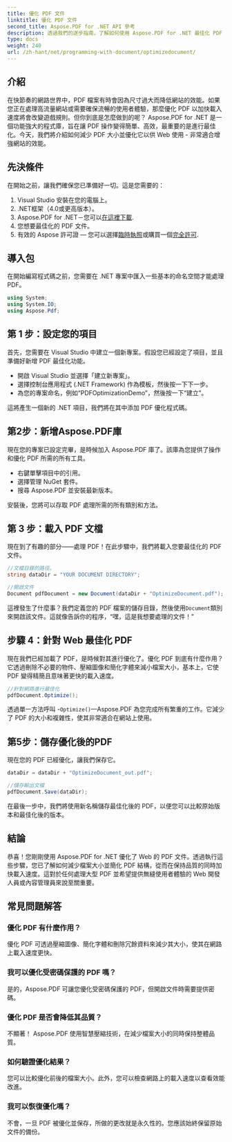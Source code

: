 ```yaml
---
title: 優化 PDF 文件
linktitle: 優化 PDF 文件
second_title: Aspose.PDF for .NET API 參考
description: 透過我們的逐步指南，了解如何使用 Aspose.PDF for .NET 最佳化 PDF 文件。透過減少檔案大小和複雜性來增強 Web 效能。
type: docs
weight: 240
url: /zh-hant/net/programming-with-document/optimizedocument/
---
```

## 介紹

在快節奏的網路世界中，PDF 檔案有時會因為尺寸過大而降低網站的效能。如果您正在處理高流量網站或需要確保流暢的使用者體驗，那麼優化 PDF 以加快載入速度將會改變遊戲規則。但你到底是怎麼做到的呢？ Aspose.PDF for .NET 是一個功能強大的程式庫，旨在讓 PDF 操作變得簡單、高效，最重要的是進行最佳化。今天，我們將介紹如何減少 PDF 大小並優化它以供 Web 使用 - 非常適合增強網站的效能。

## 先決條件

在開始之前，讓我們確保您已準備好一切。這是您需要的：

1. Visual Studio 安裝在您的電腦上。
2. .NET框架（4.0或更高版本）。
3.  Aspose.PDF for .NET－您可以[在這裡下載](https://releases.aspose.com/pdf/net/).
4. 您想要最佳化的 PDF 文件。
5. 有效的 Aspose 許可證 — 您可以選擇[臨時執照](https://purchase.aspose.com/temporary-license/)或購買一個[完全許可](https://purchase.aspose.com/buy).

## 導入包

在開始編寫程式碼之前，您需要在 .NET 專案中匯入一些基本的命名空間才能處理 PDF。

```csharp
using System;
using System.IO;
using Aspose.Pdf;
```

## 第 1 步：設定您的項目

首先，您需要在 Visual Studio 中建立一個新專案。假設您已經設定了項目，並且準備好新增 PDF 最佳化功能。

- 開啟 Visual Studio 並選擇「建立新專案」。
- 選擇控制台應用程式 (.NET Framework) 作為模板，然後按一下下一步。
- 為您的專案命名，例如“PDFOptimizationDemo”，然後按一下“建立”。

這將產生一個新的 .NET 項目，我們將在其中添加 PDF 優化程式碼。

## 第2步：新增Aspose.PDF庫

現在您的專案已設定完畢，是時候加入 Aspose.PDF 庫了。該庫為您提供了操作和優化 PDF 所需的所有工具。 

- 右鍵單擊項目中的引用。
- 選擇管理 NuGet 套件。
- 搜尋 Aspose.PDF 並安裝最新版本。

安裝後，您將可以存取 PDF 處理所需的所有類別和方法。

## 第 3 步：載入 PDF 文檔

現在到了有趣的部分——處理 PDF！在此步驟中，我們將載入您要最佳化的 PDF 文件。

```csharp
//文檔目錄的路徑。
string dataDir = "YOUR DOCUMENT DIRECTORY";

//開啟文件
Document pdfDocument = new Document(dataDir + "OptimizeDocument.pdf");
```

這裡發生了什麼事？我們定義您的 PDF 檔案的儲存目錄，然後使用`Document`類別來開啟該文件。這就像告訴你的程序，“嘿，這是我想要處理的文件！”

## 步驟 4：針對 Web 最佳化 PDF

現在我們已經加載了 PDF，是時候對其進行優化了。優化 PDF 到底有什麼作用？它透過刪除不必要的物件、壓縮圖像和簡化字體來減小檔案大小，基本上，它使 PDF 變得精簡且意味著更快的載入速度。

```csharp
//針對網路進行最佳化
pdfDocument.Optimize();
```

透過單一方法呼叫 -`Optimize()`—Aspose.PDF 為您完成所有繁重的工作。它減少了 PDF 的大小和複雜性，使其非常適合在網站上使用。

## 第5步：儲存優化後的PDF

現在您的 PDF 已經優化，讓我們保存它。

```csharp
dataDir = dataDir + "OptimizeDocument_out.pdf";

//儲存輸出文檔
pdfDocument.Save(dataDir);
```

在最後一步中，我們將使用新名稱儲存最佳化後的 PDF，以便您可以比較原始版本和最佳化後的版本。

## 結論

恭喜！您剛剛使用 Aspose.PDF for .NET 優化了 Web 的 PDF 文件。透過執行這些步驟，您已了解如何減少檔案大小並簡化 PDF 結構，從而在保持品質的同時加快載入速度。這對於任何處理大型 PDF 並希望提供無縫使用者體驗的 Web 開發人員或內容管理員來說至關重要。

## 常見問題解答

### 優化 PDF 有什麼作用？
優化 PDF 可透過壓縮圖像、簡化字體和刪除冗餘資料來減少其大小，使其在網路上載入速度更快。

### 我可以優化受密碼保護的 PDF 嗎？
是的，Aspose.PDF 可讓您優化受密碼保護的 PDF，但開啟文件時需要提供密碼。

### 優化 PDF 是否會降低其品質？
不顯著！ Aspose.PDF 使用智慧壓縮技術，在減少檔案大小的同時保持整體品質。

### 如何驗證優化結果？
您可以比較優化前後的檔案大小。此外，您可以檢查網路上的載入速度以查看效能改進。

### 我可以恢復優化嗎？
不會，一旦 PDF 被優化並保存，所做的更改就是永久性的。您應該始終保留原始文件的備份。